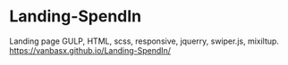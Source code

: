# Landing-SpendIn
Landing page GULP, HTML, scss, responsive, jquerry, swiper.js, mixiltup.
https://vanbasx.github.io/Landing-SpendIn/
